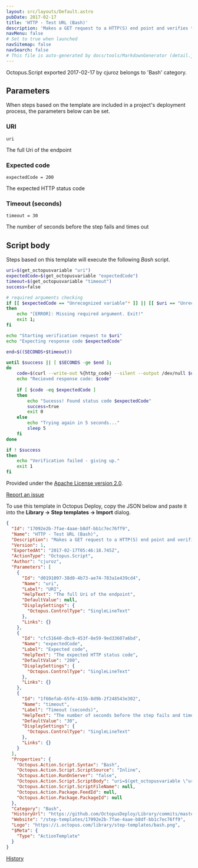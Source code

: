 ```yaml
---
layout: src/layouts/Default.astro
pubDate: 2017-02-17
title: 'HTTP - Test URL (Bash)'
description: 'Makes a GET request to a HTTP(S) end point and verifies that a particular status code is returned within a specified period of time'
navMenu: false
# Set to true when launched
navSitemap: false
navSearch: false
# This file is auto-generated by docs/tools/MarkdownGenerator (detail.js)
---
```


Octopus.Script exported 2017-02-17 by cjuroz belongs to 'Bash' category.

## Parameters

When steps based on the template are included in a project's deployment process, the parameters below can be set.


<div class="param">

### URI

`uri`

The full Uri of the endpoint

</div>
        
<div class="param">

### Expected code

`expectedCode = 200`

The expected HTTP status code

</div>
        
<div class="param">

### Timeout (seconds)

`timeout = 30`

The number of seconds before the step fails and times out

</div>
        

## Script body

Steps based on this template will execute the following *Bash* script.

```bash
uri=$(get_octopusvariable "uri")
expectedCode=$(get_octopusvariable "expectedCode")
timeout=$(get_octopusvariable "timeout")
success=false

# required arguments checking
if [[ $expectedCode == "Unrecognized variable"* ]] || [[ $uri == "Unrecognized variable"* ]] || [[ $timeout == "Unrecognized variable"* ]]
then
    echo "[ERROR]: Missing required argument. Exit!"
    exit 1;
fi

echo "Starting verification request to $uri"
echo "Expecting response code $expectedCode"

end=$((SECONDS+$timeout))

until $success || [ $SECONDS -ge $end ];
do
    code=$(curl --write-out %{http_code} --silent --output /dev/null $uri)
    echo "Recieved response code: $code"
    
    if [ $code -eq $expectedCode ]
    then
        echo "Sucesss! Found status code $expectedCode"
        success=true
        exit 0
    else
        echo "Trying again in 5 seconds..."
        sleep 5
    fi
done

if ! $success
then
    echo "Verification failed - giving up."
    exit 1
fi
```

Provided under the [Apache License version 2.0](https://github.com/OctopusDeploy/Library/blob/master/LICENSE.txt).

[Report an issue](https://github.com/OctopusDeploy/Library/issues/new?assignees=&labels=&projects=&template=bug-report.yml&title=Issue%20with%20HTTP%20-%20Test%20URL%20(Bash)&step-template=HTTP%20-%20Test%20URL%20(Bash))

<div class="get-json">

To use this template in Octopus Deploy, copy the JSON below and paste it into the **Library → Step templates → Import** dialog.

```json
{
  "Id": "17092e2b-7fae-4aae-b8df-bb1c7ec76ff9",
  "Name": "HTTP - Test URL (Bash)",
  "Description": "Makes a GET request to a HTTP(S) end point and verifies that a particular status code is returned within a specified period of time",
  "Version": 1,
  "ExportedAt": "2017-02-17T05:46:18.745Z",
  "ActionType": "Octopus.Script",
  "Author": "cjuroz",
  "Parameters": [
    {
      "Id": "d0191097-38d0-4b73-ae74-783a1e439cd4",
      "Name": "uri",
      "Label": "URI",
      "HelpText": "The full Uri of the endpoint",
      "DefaultValue": null,
      "DisplaySettings": {
        "Octopus.ControlType": "SingleLineText"
      },
      "Links": {}
    },
    {
      "Id": "cfc51640-dbc9-453f-8e59-9ed33607a6bd",
      "Name": "expectedCode",
      "Label": "Expected code",
      "HelpText": "The expected HTTP status code",
      "DefaultValue": "200",
      "DisplaySettings": {
        "Octopus.ControlType": "SingleLineText"
      },
      "Links": {}
    },
    {
      "Id": "1f60efab-65fe-415b-8d9b-2f248543e302",
      "Name": "timeout",
      "Label": "Timeout (seconds)",
      "HelpText": "The number of seconds before the step fails and times out",
      "DefaultValue": "30",
      "DisplaySettings": {
        "Octopus.ControlType": "SingleLineText"
      },
      "Links": {}
    }
  ],
  "Properties": {
    "Octopus.Action.Script.Syntax": "Bash",
    "Octopus.Action.Script.ScriptSource": "Inline",
    "Octopus.Action.RunOnServer": "false",
    "Octopus.Action.Script.ScriptBody": "uri=$(get_octopusvariable \"uri\")\nexpectedCode=$(get_octopusvariable \"expectedCode\")\ntimeout=$(get_octopusvariable \"timeout\")\nsuccess=false\n\n# required arguments checking\nif [[ $expectedCode == \"Unrecognized variable\"* ]] || [[ $uri == \"Unrecognized variable\"* ]] || [[ $timeout == \"Unrecognized variable\"* ]]\nthen\n    echo \"[ERROR]: Missing required argument. Exit!\"\n    exit 1;\nfi\n\necho \"Starting verification request to $uri\"\necho \"Expecting response code $expectedCode\"\n\nend=$((SECONDS+$timeout))\n\nuntil $success || [ $SECONDS -ge $end ];\ndo\n    code=$(curl --write-out %{http_code} --silent --output /dev/null $uri)\n    echo \"Recieved response code: $code\"\n    \n    if [ $code -eq $expectedCode ]\n    then\n        echo \"Sucesss! Found status code $expectedCode\"\n        success=true\n        exit 0\n    else\n        echo \"Trying again in 5 seconds...\"\n        sleep 5\n    fi\ndone\n\nif ! $success\nthen\n    echo \"Verification failed - giving up.\"\n    exit 1\nfi",
    "Octopus.Action.Script.ScriptFileName": null,
    "Octopus.Action.Package.FeedId": null,
    "Octopus.Action.Package.PackageId": null
  },
  "Category": "Bash",
  "HistoryUrl": "https://github.com/OctopusDeploy/Library/commits/master/step-templates//opt/buildagent/work/75443764cd38076d/step-templates/bash-http-test-url.json",
  "Website": "/step-templates/17092e2b-7fae-4aae-b8df-bb1c7ec76ff9",
  "Logo": "https://i.octopus.com/library/step-templates/bash.png",
  "$Meta": {
    "Type": "ActionTemplate"
  }
}
```

[History](https://github.com/OctopusDeploy/Library/commits/master/step-templates/https://github.com/OctopusDeploy/Library/commits/master/step-templates//opt/buildagent/work/75443764cd38076d/step-templates/bash-http-test-url.json)

</div>
